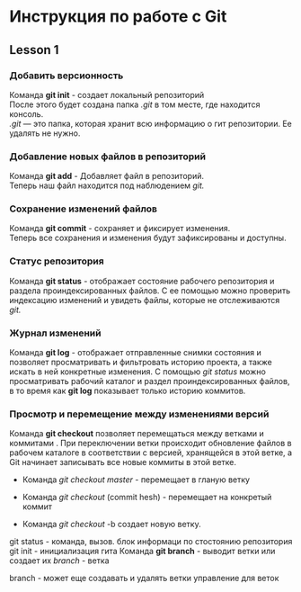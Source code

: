 # Инструкция по работе с Git 

## Lesson 1
### Добавить версионность

Команда  **git init** -  создает локальный репозиторий   
После этого будет создана папка *.git* в том месте, где находится консоль.                                   
*.git* — это папка, которая хранит всю информацию о гит репозитории. Ее удалять не нужно.

### Добавление новых файлов в репозиторий

Команда **git add** - Добавляет файл в репозиторий.         
Теперь наш файл находится под наблюдением *git.* 

### Сохранение изменений файлов     

Команда **git commit** - сохраняет и фиксирует изменения.   
Теперь все сохранения и изменения будут зафиксированы и доступны.

### Статус репозитория 

Команда **git status** - отображает состояние рабочего репозитория  и раздела проиндексированных файлов. С ее помощью можно проверить индексацию изменений и увидеть файлы, которые не отслеживаются *git.*

### Журнал изменений

Команда **git log** - отображает отправленные снимки состояния и позволяет просматривать и фильтровать историю проекта, а также искать в ней конкретные изменения. С помощью *git status* можно просматривать рабочий каталог и раздел проиндексированных файлов, в то время как **git log** показывает только историю коммитов.

### Просмотр и перемещение между изменениями версий

Команда **git checkout** позволяет перемещаться между ветками и коммитами . При переключении ветки происходит обновление файлов в рабочем каталоге в соответствии с версией, хранящейся в этой ветке, а Git начинает записывать все новые коммиты в этой ветке.

* Команда *git checkout master* -  перемещает в гланую ветку 
* Команда *git checkout* (commit hesh) -  перемещает на конкретый коммит 

* Команда *git checkout* -b создает новую ветку.

git status - команда, вызов. блок информаци по стостоянию репозитория
 git init - инициализация гита 
Команда **git branch** - выводит ветки или создает их
_branch_ -  ветка 
 

branch -  может еще создавать и удалять ветки 
управление для веток 

 




